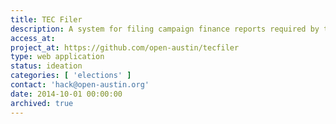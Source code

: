 ```yaml
---
title: TEC Filer
description: A system for filing campaign finance reports required by the Texas Ethics Commission.
access_at:
project_at: https://github.com/open-austin/tecfiler
type: web application
status: ideation
categories: [ 'elections' ]
contact: 'hack@open-austin.org'
date: 2014-10-01 00:00:00
archived: true
---
```

